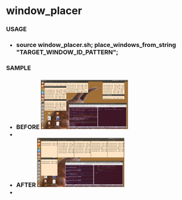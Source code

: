 window_placer
==========

<h3> USAGE <h3/>
<ul>
  <li>source window_placer.sh; place_windows_from_string "TARGET_WINDOW_ID_PATTERN"; </li>
</ul>

<h3> SAMPLE <h3/>
<ul>
  <li> BEFORE
    <img alt="before"
	 src="https://raw.githubusercontent.com/s-noda/shell_test/master/window_placer/images/desktop_capture_before.png"
	 style="width:50%;" />
  <li/>
  <li> AFTER
    <img alt="after"
	 src="https://raw.githubusercontent.com/s-noda/shell_test/master/window_placer/images/desktop_capture_after.png"
	 style="width:50%";
	 />
  <li/>
<ul/>
